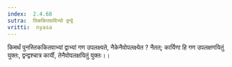 ```yaml
---
index:  2.4.68
sutra:  तिककितवादिभ्यो द्वन्द्वे
vritti:  nyasa
---
```


किमर्थं पुनस्तिककितवाभ्यां द्वाभ्यां गण उपलक्ष्यते, नैकेनैवोपलक्ष्येत ? नैतत्; कार्यिणा हि गण उपलक्षणयितुं युक्तः, द्वन्द्वश्चात्र कार्यी, तेनैवोपलक्षयितुं युक्तः।।

